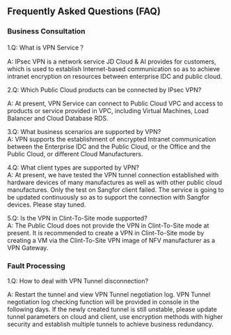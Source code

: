 ## Frequently Asked Questions (FAQ)

### Business Consultation

1.Q: What is VPN Service？<br />

A: IPsec VPN is a network service JD Cloud & AI provides for customers, which is used to establish Internet-based communication so as to achieve intranet encryption on resources between enterprise IDC and public cloud.<br />

2.Q: Which Public Cloud products can be connected by IPsec VPN?<br />

A: At present, VPN Service can connect to Public Cloud VPC and access to products or service provided in VPC, including Virtual Machines, Load Balancer and Cloud Database RDS.<br />

3.Q: What business scenarios are supported by VPN?<br />
A: VPN supports the establishment of encrypted Intranet communication between the Enterprise IDC and the Public Cloud, or the Office and the Public Cloud, or different Cloud Manufacturers.<br />

4.Q: What client types are supported by VPN?<br />
A: At present, we have tested the VPN tunnel connection established with hardware devices of many manufactures as well as with other public cloud manufactures. Only the test on Sangfor client failed. The service is going to be updated continuously so as to support the connection with Sangfor devices. Please stay tuned.<br />

5.Q: Is the VPN in Clint-To-Site mode supported?<br />
A: The Public Cloud does not provide the VPN in Clint-To-Site mode at present. It is recommended to create a VPN in Clint-To-Site mode by creating a VM via the Clint-To-Site VPN image of NFV manufacturer as a VPN Gateway.<br />


### Fault Processing

1.Q: How to deal with VPN Tunnel disconnection?<br />

A: Restart the tunnel and view VPN Tunnel negotiation log. VPN Tunnel negotiation log checking function will be provided in console in the following days. If the newly created tunnel is still unstable, please update tunnel parameters on cloud and client, use encryption methods with higher security and establish multiple tunnels to achieve business redundancy.<br />
